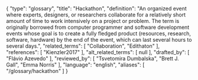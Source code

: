 {
    "type": "glossary",
    "title": "Hackathon",
    "definition": "An organized event where experts, designers, or researchers collaborate for a relatively short amount of time to work intensively on a project or problem. The term is originally borrowed from computer programmer and software development events whose goal is to create a fully fledged product (resources, research, software, hardware) by the end of the event, which can last several hours to several days.",
    "related_terms": [
        "Collaboration",
        "Edithaton"
    ],
    "references": [
        "Kienzler2017"
    ],
    "alt_related_terms": [
        null
    ],
    "drafted_by": [
        "Flávio Azevedo"
    ],
    "reviewed_by": [
        "Tsvetomira Dumbalska",
        "Brett J. Gall",
        "Emma Norris"
    ],
    "language": "english",
    "aliases": [
        "/glossary/hackathon"
    ]
}